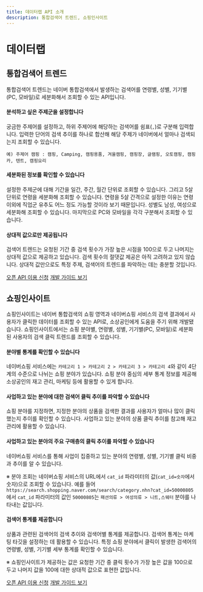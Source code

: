 ```yaml
---
title: 데이터랩 API 소개
description: 통합검색어 트렌드, 쇼핑인사이트
---
```

데이터랩
=====

## 통합검색어 트렌드

통합검색어 트렌드는 네이버 통합검색에서 발생하는 검색어를 연령별, 성별, 기기별(PC, 모바일)로 세분화해서 조회할 수 있는 API입니다.

#### 분석하고 싶은 주제군을 설정합니다

궁금한 주제어를 설정하고, 하위 주제어에 해당하는 검색어를 쉼표(`,`)로 구분해 입력합니다. 입력한 단어의 검색 추이를 하나로 합산해 해당 주제가 네이버에서 얼마나 검색되는지 조회할 수 있습니다.

```
예) 주제어 캠핑 : 캠핑, Camping, 캠핑용품, 겨울캠핑, 캠핑장, 글램핑, 오토캠핑, 캠핑카, 텐트, 캠핑요리
```

#### 세분화된 정보를 확인할 수 있습니다

설정한 주제군에 대해 기간을 일간, 주간, 월간 단위로 조회할 수 있습니다. 그리고 5살 단위로 연령을 세분화해 조회할 수 있습니다. 연령을 5살 간격으로 설정한 이유는 연령 이외에 직업군 유추도 어느 정도 가능할 것이라 보기 때문입니다. 성별도 남성, 여성으로 세분화해 조회할 수 있습니다. 마지막으로 PC와 모바일을 각각 구분해서 조회할 수 있습니다.

#### 상대적 값으로만 제공됩니다

검색어 트렌드는 요청된 기간 중 검색 횟수가 가장 높은 시점을 100으로 두고 나머지는 상대적 값으로 제공하고 있습니다. 검색 횟수의 절댓값 제공은 아직 고려하고 있지 않습니다. 상대적 값만으로도 특정 주제, 검색어의 트렌드를 파악하는 데는 충분할 것입니다.

<div class="buttons buttons_center">
<a class="btn_b_hi" href="{{{ paths.app.register }}}?defaultScope=datalab">오픈 API 이용 신청</a>
<a class="btn_b_hi" href="/docs/serviceapi/datalab/search/search.md#통합-검색어-트렌드">개발 가이드 보기</a>
</div>

## 쇼핑인사이트

쇼핑인사이트는 네이버 통합검색의 쇼핑 영역과 네이버쇼핑 서비스의 검색 결과에서 사용자가 클릭한 데이터를 조회할 수 있는 API로, 소상공인에게 도움을 주기 위해 개발됐습니다.
쇼핑인사이트에서는 쇼핑 분야별, 연령별, 성별, 기기별(PC, 모바일)로 세분화된 사용자의 검색 클릭 트렌드를 조회할 수 있습니다.

#### 분야별 통계를 확인할 수 있습니다

네이버쇼핑 서비스에는 `카테고리 1 > 카테고리 2 > 카테고리 3 > 카테고리 4`와 같이 4단계의 수준으로 나뉘는 쇼핑 분야가 있습니다.
쇼핑 분야 중심의 세부 통계 정보를 제공해 소상공인의 재고 관리, 마케팅 등에 활용할 수 있게 합니다.

#### 사업하고 있는 분야에 대한 검색어 클릭 추이를 파악할 수 있습니다

쇼핑 분야를 지정하면, 지정한 분야의 상품을 검색한 결과를 사용자가 얼마나 많이 클릭했는지 추이를 확인할 수 있습니다.
사업하고 있는 분야의 상품 클릭 추이를 참고해 재고 관리에 활용할 수 있습니다.

#### 사업하고 있는 분야의 주요 구매층의 클릭 추이를 파악할 수 있습니다

네이버쇼핑 서비스를 통해 사업이 집중하고 있는 분야의 연령별, 성별, 기기별 클릭 비중과 추이를 알 수 있습니다.

※ 분야 조회는 네이버쇼핑 서비스의 URL에서 `cat_id` 파라미터의 값(`cat_id=숫자`에서 숫자)으로 조회할 수 있습니다. 예를 들어 `https://search.shopping.naver.com/search/category.nhn?cat_id=50000805`에서 `cat_id` 파라미터의 값인 `50000805`는 `패션의류 > 여성의류 > 니트,스웨터` 분야를 나타내는 값입니다.

#### 검색어 통계를 제공합니다

상품과 관련된 검색어의 검색 추이와 검색어별 통계를 제공합니다. 검색어 통계는 마케팅 타깃을 설정하는 데 활용할 수 있습니다.
특정 쇼핑 분야에서 클릭이 발생한 검색어의 연령별, 성별, 기기별 세부 통계를 확인할 수 있습니다.

※ 쇼핑인사이트가 제공하는 값은 요청한 기간 중 클릭 횟수가 가장 높은 값을 100으로 두고 나머지 값을 100에 대한 상대적 값으로 표현한 값입니다.

<div class="buttons buttons_center">
<a class="btn_b_hi" href="{{{ paths.app.register }}}?defaultScope=datalab_si">오픈 API 이용 신청</a>
<a class="btn_b_hi" href="/docs/serviceapi/datalab/shopping/shopping.md#쇼핑인사이트-개요">개발 가이드 보기</a>
</div>
